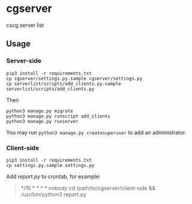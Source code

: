# cgserver
cscg server list

## Usage

### Server-side

```shell
pip3 install -r requirements.txt
cp cgserver/settings.py.sample cgserver/settings.py
cp serverlist/scripts/add_clients.py.sample serverlist/scripts/add_clients.py
```

Then

```shell
python3 manage.py migrate
python3 manage.py runscript add_clients
python3 manage.py runserver
```

You may run `python3 manage.py createsuperuser` to add an administrator.

### Client-side

```shell
pip3 install -r requirements.txt
cp settings.py.sample settings.py
```

Add *report.py* to crontab, for example:

> */15 *	* * *	nobody	cd /path/to/cgserver/client-side && /usr/bin/python3 report.py
